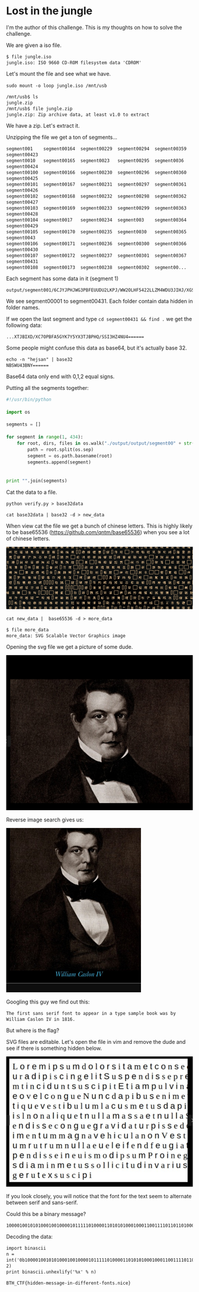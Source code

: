 # Lost in the jungle 

I'm the author of this challenge. This is my thoughts on how to solve the challenge.


We are given a iso file.

```
$ file jungle.iso 
jungle.iso: ISO 9660 CD-ROM filesystem data 'CDROM'
```

Let's mount the file and see what we have.

`sudo mount -o loop jungle.iso /mnt/usb`

``` 
/mnt/usb$ ls
jungle.zip
/mnt/usb$ file jungle.zip 
jungle.zip: Zip archive data, at least v1.0 to extract
```

We have a zip. Let's extract it.

Unzipping the file we get a ton of segments...

```
segment001    segment00164  segment00229  segment00294  segment00359  segment00423
segment0010   segment00165  segment0023   segment00295  segment0036   segment00424
segment00100  segment00166  segment00230  segment00296  segment00360  segment00425
segment00101  segment00167  segment00231  segment00297  segment00361  segment00426
segment00102  segment00168  segment00232  segment00298  segment00362  segment00427
segment00103  segment00169  segment00233  segment00299  segment00363  segment00428
segment00104  segment0017   segment00234  segment003    segment00364  segment00429
segment00105  segment00170  segment00235  segment0030   segment00365  segment0043
segment00106  segment00171  segment00236  segment00300  segment00366  segment00430
segment00107  segment00172  segment00237  segment00301  segment00367  segment00431
segment00108  segment00173  segment00238  segment00302  segment00...
```

Each segment has some data in it (segment 1)

```
output/segment001/6CJYJPHJWG3PBFEUUDU2LKPJ/WW2OLHF5422LLZM4WDU3JIHJ/XGS6TNNH46E3JZVEULTJJMHF/............
```

We see segment00001 to segment00431. Each folder contain data hidden in folder names.

If we open the last segment and type `cd segment00431 && find .` we get the following data:

```
...XTJBIXD/XC7OPBFA5GYK7Y5YX3TJBPHQ/SSI3HZ4NU4======
```

Some people might confuse this data as base64, but it's actually base 32.

```
echo -n "hejsan" | base32
NBSWU43BNY======
```

Base64 data only end with 0,1,2 equal signs.

Putting all the segments together:

```python
#!/usr/bin/python

import os

segments = []

for segment in range(1, 434):
	for root, dirs, files in os.walk("./output/output/segment00" + str(segment) + "/"):
		path = root.split(os.sep)
		segment = os.path.basename(root)
		segments.append(segment)


print "".join(segments)
```

Cat the data to a file.

```
python verify.py > base32data
```

```
cat base32data | base32 -d > new_data
```

When view cat the file we get a bunch of chinese letters.
This is highly likely to be base65536 (https://github.com/qntm/base65536) when you see a lot of chinese letters.

![alt text](1.png "Chall")

```
cat new_data |  base65536 -d > more_data
```

```
$ file more_data 
more_data: SVG Scalable Vector Graphics image
```

Opening the svg file we get a picture of some dude.

![alt text](2.png "Chall")

Reverse image search gives us:

![alt text](3.png "Chall")

Googling this guy we find out this:

```
The first sans serif font to appear in a type sample book was by William Caslon IV in 1816.
```

But where is the flag? 

SVG files are editable. Let's open the file in vim and remove the dude and see if there is something hidden below.

![alt text](4.png "Chall")

If you look closely, you will notice that the font for the text seem to alternate between serif and sans-serif.

Could this be a binary message?

```
100001001010100010010000101111101000011010101000100011001111011011010000110100101100100011001000110010101101110001011010110110101100101011100110111001101100001011001110110010100101101011010010110111000101101011001000110100101100110011001100110010101110010011001010110111001110100001011010110011001101111011011100111010001110011001011100110111001101001011000110110010101111101
```

Decoding the data:

```
import binascii
n = int('0b100001001010100010010000101111101000011010101000100011001111011011010000110100101100100011001000110010101101110001011010110110101100101011100110111001101100001011001110110010100101101011010010110111000101101011001000110100101100110011001100110010101110010011001010110111001110100001011010110011001101111011011100111010001110011001011100110111001101001011000110110010101111101', 2) 
print binascii.unhexlify('%x' % n)
```

```
BTH_CTF{hidden-message-in-different-fonts.nice}
```

